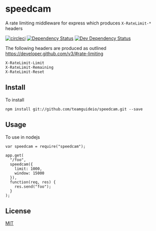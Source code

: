 # speedcam
A rate limiting middleware for express which produces `X-RateLimit-*` headers

[![circleci](https://circleci.com/gh/teamguideio/speedcam.png?style=shield)](https://circleci.com/gh/teamguideio/speedcam)
[![Dependency Status](https://david-dm.org/teamguideio/speedcam.svg)](https://david-dm.org/teamguideio/speedcam)
[![Dev Dependency Status](https://david-dm.org/teamguideio/speedcam/dev-status.svg)](https://david-dm.org/teamguideio/speedcam#info=devDependencies)

The following headers are produced as outlined <https://developer.github.com/v3/#rate-limiting>

    X-RateLimit-Limit
    X-RateLimit-Remaining
    X-RateLimit-Reset


## Install
To install

    npm install git://github.com/teamguideio/speedcam.git --save


## Usage
To use in nodejs

    var speedcam = require("speedcam");

    app.get(
      "/foo",
      speedcam({
        limit: 1000,
        window: 15000
      }),
      function(req, res) {
        res.send("foo");
      }
    );


## License
[MIT](LICENSE)
